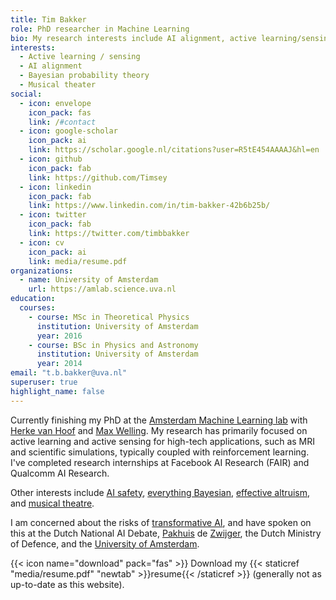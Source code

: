 ```yaml
---
title: Tim Bakker
role: PhD researcher in Machine Learning
bio: My research interests include AI alignment, active learning/sensing, reinforcement learning, ML for simulations, and everything Bayesian.
interests: 
  - Active learning / sensing
  - AI alignment
  - Bayesian probability theory
  - Musical theater
social:
  - icon: envelope
    icon_pack: fas
    link: /#contact
  - icon: google-scholar
    icon_pack: ai
    link: https://scholar.google.nl/citations?user=R5tE454AAAAJ&hl=en
  - icon: github
    icon_pack: fab
    link: https://github.com/Timsey
  - icon: linkedin
    icon_pack: fab
    link: https://www.linkedin.com/in/tim-bakker-42b6b25b/
  - icon: twitter
    icon_pack: fab
    link: https://twitter.com/timbbakker
  - icon: cv
    icon_pack: ai
    link: media/resume.pdf
organizations:
  - name: University of Amsterdam
    url: https://amlab.science.uva.nl
education:
  courses:
    - course: MSc in Theoretical Physics
      institution: University of Amsterdam
      year: 2016
    - course: BSc in Physics and Astronomy
      institution: University of Amsterdam
      year: 2014
email: "t.b.bakker@uva.nl"
superuser: true
highlight_name: false
---
```

Currently finishing my PhD at the [Amsterdam Machine Learning lab](https://amlab.science.uva.nl) with [Herke van Hoof](https://staff.fnwi.uva.nl/h.c.vanhoof/homepage/) and [Max Welling](https://staff.fnwi.uva.nl/m.welling/). My research has primarily focused on active learning and active sensing for high-tech applications, such as MRI and scientific simulations, typically coupled with reinforcement learning. I've completed research internships at Facebook AI Research (FAIR) and Qualcomm AI Research.

Other interests include [AI safety](https://www.tbbakker.nl/post/2023_05_alignment/), [everything Bayesian](https://www.tbbakker.nl/post/2021_03_bayes_commentary/), [effective altruism](https://www.effectivealtruism.org/), and [musical theatre](https://www.hetaspk.nl/).

I am concerned about the risks of [transformative AI](https://www.tbbakker.nl/post/2023_05_alignment/), and have spoken on this at the Dutch National AI Debate, [Pakhuis](https://dezwijger.nl/programma/existential-risks-of-artificial-intelligence) de [Zwijger](https://dezwijger.nl/programma/the-future-of-ai-too-much-to-handle), the Dutch Ministry of Defence, and the [University of Amsterdam](https://aisafetyamsterdam.com/events/2023_10_18/).

{{< icon name="download" pack="fas" >}} Download my {{< staticref "media/resume.pdf" "newtab" >}}resume{{< /staticref >}} (generally not as up-to-date as this website).
